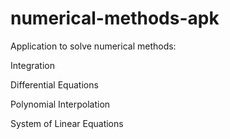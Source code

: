 # numerical-methods-apk

Application to solve numerical methods:

Integration

Differential Equations

Polynomial Interpolation

System of Linear Equations
